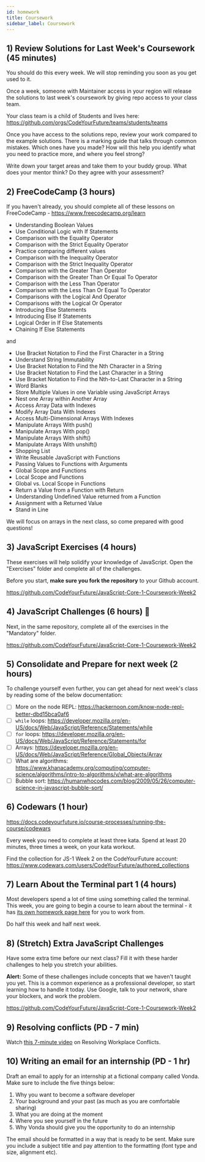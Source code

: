 ```yaml
---
id: homework
title: Coursework
sidebar_label: Coursework
---
```


## 1) Review Solutions for Last Week's Coursework (45 minutes)

You should do this every week. We will stop reminding you soon as you get used to it.

Once a week, someone with Maintainer access in your region will release the solutions to last week's coursework by giving repo access to your class team.

Your class team is a child of Students and lives here: https://github.com/orgs/CodeYourFuture/teams/students/teams

Once you have access to the solutions repo, review your work compared to the example solutions. There is a marking guide that talks through common mistakes. Which ones have you made? How will this help you identify what you need to practice more, and where you feel strong?

Write down your target areas and take them to your buddy group. What does your mentor think? Do they agree with your assessment?

## 2) FreeCodeCamp (3 hours)

If you haven't already, you should complete all of these lessons on FreeCodeCamp - https://www.freecodecamp.org/learn

- Understanding Boolean Values
- Use Conditional Logic with If Statements
- Comparison with the Equality Operator
- Comparison with the Strict Equality Operator
- Practice comparing different values
- Comparison with the Inequality Operator
- Comparison with the Strict Inequality Operator
- Comparison with the Greater Than Operator
- Comparison with the Greater Than Or Equal To Operator
- Comparison with the Less Than Operator
- Comparison with the Less Than Or Equal To Operator
- Comparisons with the Logical And Operator
- Comparisons with the Logical Or Operator
- Introducing Else Statements
- Introducing Else If Statements
- Logical Order in If Else Statements
- Chaining If Else Statements

and

- Use Bracket Notation to Find the First Character in a String
- Understand String Immutability
- Use Bracket Notation to Find the Nth Character in a String
- Use Bracket Notation to Find the Last Character in a String
- Use Bracket Notation to Find the Nth-to-Last Character in a String
- Word Blanks
- Store Multiple Values in one Variable using JavaScript Arrays
- Nest one Array within Another Array
- Access Array Data with Indexes
- Modify Array Data With Indexes
- Access Multi-Dimensional Arrays With Indexes
- Manipulate Arrays With push()
- Manipulate Arrays With pop()
- Manipulate Arrays With shift()
- Manipulate Arrays With unshift()
- Shopping List
- Write Reusable JavaScript with Functions
- Passing Values to Functions with Arguments
- Global Scope and Functions
- Local Scope and Functions
- Global vs. Local Scope in Functions
- Return a Value from a Function with Return
- Understanding Undefined Value returned from a Function
- Assignment with a Returned Value
- Stand in Line

We will focus on arrays in the next class, so come prepared with good questions!

## 3) JavaScript Exercises (4 hours)

These exercises will help solidify your knowledge of JavaScript. Open the "Exercises" folder and complete all of the challenges.

Before you start, **make sure you fork the repository** to your Github account.

https://github.com/CodeYourFuture/JavaScript-Core-1-Coursework-Week2

## 4) JavaScript Challenges (6 hours) 🔑

Next, in the same repository, complete all of the exercises in the "Mandatory" folder.

https://github.com/CodeYourFuture/JavaScript-Core-1-Coursework-Week2

## 5) Consolidate and Prepare for next week (2 hours)

To challenge yourself even further, you can get ahead for next week's class by reading some of the below documentation:

- [ ] More on the node REPL: https://hackernoon.com/know-node-repl-better-dbd15bca0af6
- [ ] `while` loops: https://developer.mozilla.org/en-US/docs/Web/JavaScript/Reference/Statements/while
- [ ] `for` loops: https://developer.mozilla.org/en-US/docs/Web/JavaScript/Reference/Statements/for
- [ ] Arrays: https://developer.mozilla.org/en-US/docs/Web/JavaScript/Reference/Global_Objects/Array
- [ ] What are algorithms: https://www.khanacademy.org/computing/computer-science/algorithms/intro-to-algorithms/v/what-are-algorithms
- [ ] Bubble sort: https://humanwhocodes.com/blog/2009/05/26/computer-science-in-javascript-bubble-sort/

## 6) Codewars (1 hour)

https://docs.codeyourfuture.io/course-processes/running-the-course/codewars

Every week you need to complete at least three kata. Spend at least 20 minutes, three times a week, on your kata workout.

Find the collection for JS-1 Week 2 on the CodeYourFuture account: https://www.codewars.com/users/CodeYourFuture/authored_collections

## 7) Learn About the Terminal part 1 (4 hours)

Most developers spend a lot of time using something called the terminal. This week, you are going to begin a course to learn about the terminal - it has [its own homework page here](/git/terminal/homework) for you to work from.

Do half this week and half next week.

## 8) (Stretch) Extra JavaScript Challenges

Have some extra time before our next class? Fill it with these harder challenges to help you stretch your abilities.

**Alert:** Some of these challenges include concepts that we haven't taught you yet. This is a common experience as a professional developer, so start learning how to handle it today. Use Google, talk to your network, share your blockers, and work the problem.

https://github.com/CodeYourFuture/JavaScript-Core-1-Coursework-Week2

## 9) Resolving conflicts (PD - 7 min)

Watch [this 7-minute video](https://www.youtube.com/watch?v=qDfSYz0PX9g) on Resolving Workplace Conflicts.

## 10) Writing an email for an internship (PD - 1 hr)

Draft an email to apply for an internship at a fictional company called Vonda. Make sure to include the five things below:

1. Why you want to become a software developer
2. Your background and your past (as much as you are comfortable sharing)
3. What you are doing at the moment
4. Where you see yourself in the future
5. Why Vonda should give you the opportunity to do an internship

The email should be formatted in a way that is ready to be sent. Make sure you include a subject title and pay attention to the formatting (font type and size, alignment etc).
